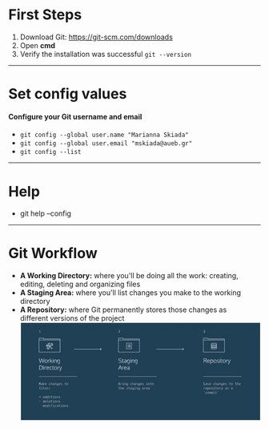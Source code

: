 # First Steps
1. Download Git:
             https://git-scm.com/downloads
2. Open **cmd**
3. Verify the installation was successful
	    ```git --version```
---
# Set config values
#### Configure your Git username and email
* `git config --global user.name "Marianna Skiada"`<br/>
* `git config --global user.email "mskiada@aueb.gr"`<br/>
* `git config --list`
---
# Help
* git help –config<br/>
---
# Git Workflow
* __A Working Directory:__ where you'll be doing all the work: creating, editing, deleting and organizing files<br/>
* __A Staging Area:__ where you'll list changes you make to the working directory<br/>
* __A Repository:__ where Git permanently stores those changes as different versions of the project
![](https://github.com/mskiada/softsy_full_2017/blob/master/images/workflow.jpg)
